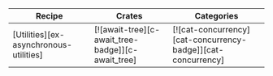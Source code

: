 | Recipe | Crates | Categories |
|--------|--------|------------|
| [Utilities][ex-asynchronous-utilities] | [![await-tree][c-await_tree-badge]][c-await_tree] | [![cat-concurrency][cat-concurrency-badge]][cat-concurrency] |

<div class="hidden">
</div>

